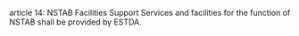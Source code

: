 article 14: NSTAB Facilities
Support Services and facilities for the function of NSTAB shall be provided by ESTDA.
<ul>
</ul>